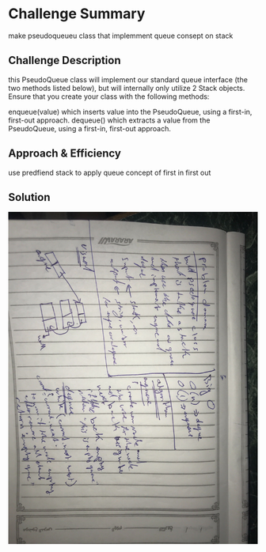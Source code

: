# Challenge Summary

make pseudoqueueu class that implemment queue consept on stack

## Challenge Description

this PseudoQueue class will implement our standard queue interface (the two methods listed below), but will internally only utilize 2 Stack objects. Ensure that you create your class with the following methods:

enqueue(value) which inserts value into the PseudoQueue, using a first-in, first-out approach.
dequeue() which extracts a value from the PseudoQueue, using a first-in, first-out approach.

## Approach & Efficiency

use predfiend stack to apply queue concept of first in first out

## Solution

![Whiteboard](../../assest/queue-with-stack.jpg)